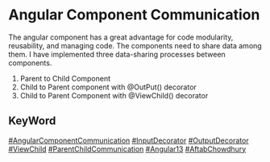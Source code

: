 # Angular Component Communication

The angular component has a great advantage for code modularity, reusability, and managing code. The components need to share data among them. I have implemented three data-sharing processes between components.

1. Parent to Child Component
2. Child to Parent component with @OutPut() decorator
3. Child to Parent Component with @ViewChild() decorator

## KeyWord
[#AngularComponentCommunication](#AngularComponentCommunication) [#InputDecorator](#InputDecorator) [#OutputDecorator](#OutputDecorator) [#ViewChild](#ViewChild) [#ParentChildCommunication](#ParentChildCommunication) [#Angular13](#Angular13) [#AftabChowdhury](#AftabCHowdhury)
